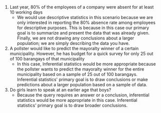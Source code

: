 1. Last year, 80% of the employees of a company were absent for at least 10 working days
	- We would use descriptive statistics in this scenario because we are only interested in reporting the 80% absence rate among employees for descriptive purposes. This is because in this case our primary goal is to summarize and present the data that was already given. Finally, we are not drawing any conclusions about a larger population; we are simply describing the data you have.
1. A pollster would like to predict the mayoralty winner of a certain municipality. However, he has budget for a quick survey for only 25 out of 100 barangays of that municipality
	- In this case, Inferential statistics would be more appropriate because the pollster wants to predict the mayoralty winner for the entire municipality based on a sample of 25 out of 100 barangays. Inferential statistics' primary goal is to draw conclusions or make predictions about a larger population based on a sample of data. 
2. Do girls learn to speak at an earlier age that boys?
	- Because the query requires an answer or a conclusion, inferential statistics would be more appropriate in this case. Inferential statistics' primary goal is to draw broader conclusions.